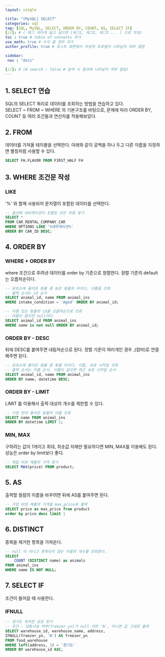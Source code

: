 ```yaml
---
layout: single

title: "[MySQL] SELECT"
categories: sql
tag: [SQL, MySQL, SELECT, ORDER BY, COUNT, AS, SELECT IF]
[//]: # ( 태그 여러개 달고 싶으면 [태그1, 태그2, 태그3 ... ] 으로 작성)
toc : true # table of contents 추가
use_math: true # 수식 쓸 경우 추가
author_profile: true # 포스트 화면에서 작성자 프로필이 나타날지 여부 결정

sidebar:
 nav : "docs"

[//]: # (# search : false # 검색 시 결과에 나타날지 여부 결정)
---
```


## 1. SELECT 연습
SQL의 SELECT 쿼리로 데이터를 조회하는 방법을 연습하고 있다.<br/>
SELECT ~ FROM ~ WHERE 의 기본구조를 바탕으로, 문제에 따라 ORDER BY, COUNT 등 여러 조건들과 연산자를 적용해보았다.

## 2. FROM

데이터를 가져올 테이블을 선택한다.
아래와 같이 공백을 하나 두고 다른 이름을 지정하면 별칭처럼 사용할 수 있다.

```sql
SELECT FH.FLAVOR FROM FIRST_HALF FH
```

## 3. WHERE 조건문 작성

### LIKE

'%' 와 함께 사용되어 문자열이 포함된 데이터를 선택한다.

``` sql
-- 옵션에 네비게이션이 포함된 모든 차종 찾기
SELECT *
FROM CAR_RENTAL_COMPANY_CAR
WHERE OPTIONS LIKE '%네비게이션%'
ORDER BY CAR_ID DESC;
```

## 4. ORDER BY

### WHERE + ORDER BY

where 조건으로 추려낸 데이터를 order by 기준으로 정렬한다.
정렬 기준의 default는 오름차순이다.

``` sql
-- 보호소에 들어온 동물 중 늙은 동물의 아이디, 이름을 조회
-- 출력 순서는 id 순서
SELECT animal_id, name FROM animal_ins
WHERE intake_condition = 'Aged' ORDER BY animal_id;

-- 이름 있는 동물의 id를 오름차순으로 조회
-- 이름이 없으면 null이다.
SELECT animal_id FROM animal_ins
WHERE name is not null ORDER BY animal_id;
```

### ORDER BY - DESC 
뒤에 DESC를 붙여주면 내림차순으로 된다. 정렬 기준이 여러개인 경우 ,(컴마)로 연결해주면 된다.

``` sql
-- 보호소에 들어온 동물 중 동물 아이디, 이름, 보호 시작일 조회
-- 출력 순서는 이름 순서, 이름이 같으면 최근 보호 시작일 순서
SELECT animal_id, name FROM animal_ins
ORDER BY name, datetime DESC;
```

### ORDER BY - LIMIT

LIMIT 를 이용해서 출력 대상의 개수를 제한할 수 있다.

``` sql
-- 가장 먼저 들어온 동물의 이름 조회
SELECT name FROM animal_ins
ORDER BY datetime LIMIT 1;
```

### MIN, MAX

구하려는 값이 1개이고 최대, 최솟값 자체만 필요하다면 MIN, MAX를 이용해도 된다. 성능은 order by limit보다 좋다.

``` sql
-- 제일 비싼 제품의 가격 찾기
SELECT MAX(price) FROM product;
```


## 5. AS

출력할 컬럼의 이름을 바꾸려면 뒤에 AS를 붙여주면 된다.

``` sql
-- 가장 비싼 제품의 가격을 max_price로 출력
SELECT price as max_price from product
order by price desc limit 1
```

## 6. DISTINCT

중복을 제거한 항목을 가져온다.
``` sql
-- null 이 아니고 중복되지 않는 이름의 개수를 조회한다.
SELECT 
    COUNT (DISTINCT name) as animals
FROM animal_ins
WHERE name IS NOT NULL;
```

## 7. SELECT IF

조건이 들어갈 때 사용한다.

### IFNULL
``` sql
-- 경기도 위치한 공장 찾기
-- 조건 : 냉동시설 여부(freezer_yn)가 null 이면 'N', 아니면 값 그대로 출력
SELECT warehouse_id, warehouse_name, address, 
IFNULL(freezer_yn, 'N') AS freezer_yn
FROM food_warehouse
WHERE left(address, 3) = '경기도'
ORDER BY warehouse_id ASC;
```